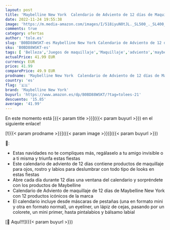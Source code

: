 ```yaml
---
layout: post
title: 'Maybelline New York  Calendario de Adviento de 12 días de Maquillaje  Incluye 12 productos icónicos para ojos  rostro y labios'
date: 2022-11-24 19:55:38
image: 'https://m.media-amazon.com/images/I/518iyuN0tJL._SL500_._SL400_.jpg'
comments: true
category: ofertas
author: 'tole.es'
slug: 'B0BD88WSKT-es Maybelline New York Calendario de Adviento de 12 días de...'
sku: 'B0BD88WSKT-es'
tags: [ 'Belleza','Juegos de maquillaje','Maquillaje','adviento','maybelline new york','🇪🇸', ]
actualPrice: 41.99 EUR
currency: EUR
price: 41.99
comparePrice: 49.9 EUR
prodname: 'Maybelline New York  Calendario de Adviento de 12 días de Maquillaje  Incluye 12 productos icónicos para ojos  rostro y labios'
country: 'es'
flag: '🇪🇸'
brand: 'Maybelline New York'
buyurl: 'https://www.amazon.es/dp/B0BD88WSKT/?tag=tolees-21'
descuento: '15.85'
average: '41.99'
---
```


En este momento está [{{< param title >}}]({{< param buyurl >}}) en el siguiente enlace!

[![{{< param prodname >}}]({{< param image >}})]({{< param buyurl >}})

🔎:

- Estas navidades no te compliques más, regálaselo a tu amigo invisible o a ti misma y triunfa estas fiestas​
- Este calendario de adviento de 12 días contiene productos de maquillaje para ojos, rostro y labios para deslumbrar con todo tipo de looks en estas fiestas​
- Abre cada día durante 12 días una ventana del calendario y sorpréndete con los productos de Maybelline ​
- Calendario de Adviento de maquillaje de 12 días de Maybelline New York con 12 productos icónicos de la marca​
- El calendario incluye desde máscaras de pestañas (una en formato mini y otra en formato normal), un eyeliner, un lápiz de cejas, pasando por un colorete, un mini primer, hasta pintalabios y bálsamo labial​

[🛒 Aquí!!!]({{< param buyurl >}})
